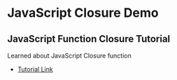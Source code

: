 # JavaScript Closure Demo
<h2>JavaScript Function Closure Tutorial</h2>

<p>Learned about JavaScript Closure function</p>

<ul>
  <li><a target="_blank" href="http://www.w3schools.com/js/js_function_closures.asp">Tutorial Link</a></li>
</ul>
